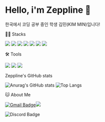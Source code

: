 # Hello, i'm Zeppline 👋

한국에서 코딩 공부 중인 학생 김민(KIM MIN)입니다!


💪🏼 Stacks

<img src="https://img.shields.io/badge/Python-3766AB?style=flat-square&logo=Python&logoColor=white"/> <img src="https://img.shields.io/badge/C-A8B9CC?style=flat-square&logo=C&logoColor=white"/> <img src="https://img.shields.io/badge/C++-00599C?style=flat-square&logo=C&logoColor=white"/> <img src="https://img.shields.io/badge/Kotlin-7F52FF?style=flat-square&logo=Kotlin&logoColor=white"/> <img src="https://img.shields.io/badge/CSS3-1572B6?style=flat-square&logo=Css3&logoColor=white"/> <img src="https://img.shields.io/badge/MySQL-4479A1?style=flat-square&logo=MySQL&logoColor=white"/> <img src="https://img.shields.io/badge/React-61DAFB?style=flat-square&logo=React&logoColor=white"/>

🛠️ Tools

<img src="https://img.shields.io/badge/Github-181717?style=flat-square&logo=Github&logoColor=white"/> <img src="https://img.shields.io/badge/VisualStudioCode-007ACC?style=flat-square&logo=VisualStudioCode&logoColor=white"/> <img src="https://img.shields.io/badge/AndroidStudio-3DDC84?style=flat-square&logo=AndroidStudio&logoColor=white"/>

Zeppline's GitHub stats

![Anurag's GitHub stats](https://github-readme-stats.vercel.app/api?username=ZeppIine&theme=flag-india&show_icons=true&hide=stars&count_private=true)
![Top Langs](https://github-readme-stats.vercel.app/api/top-langs/?username=ZeppIine&layout=compact&theme=flag-india)

🐱 About Me

[![Gmail Badge](https://img.shields.io/badge/Gmail-d14836?style=flat-square&logo=Gmail&logoColor=white&link=mailto:kim0904min@gmail.com)](kim0904min@gmail.com)<img src="https://img.shields.io/badge/kim0904min@gmail.com-555555?style=flat-square"/>

![Discord Badge](https://dcbadge.vercel.app/api/shield/394711839176523777?style=flat-square)
